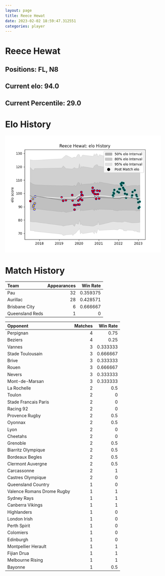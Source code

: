 ```yaml
---  
layout: page  
title: Reece Hewat  
date: 2023-02-02 18:59:47.312551  
categories: player  
---
```

# Reece Hewat

## Positions: FL, N8

## Current elo: 94.0

## Current Percentile: 29.0

# Elo History


![elo history](history_ReeceHewat.png)
# Match History


| Team            |   Appearances |   Win Rate |
|:----------------|--------------:|-----------:|
| Pau             |            32 |   0.359375 |
| Aurillac        |            28 |   0.428571 |
| Brisbane City   |             6 |   0.666667 |
| Queensland Reds |             1 |   0        |

| Opponent                   |   Matches |   Win Rate |
|:---------------------------|----------:|-----------:|
| Perpignan                  |         4 |   0.75     |
| Beziers                    |         4 |   0.25     |
| Vannes                     |         3 |   0.333333 |
| Stade Toulousain           |         3 |   0.666667 |
| Brive                      |         3 |   0.333333 |
| Rouen                      |         3 |   0.666667 |
| Nevers                     |         3 |   0.333333 |
| Mont-de-Marsan             |         3 |   0.333333 |
| La Rochelle                |         2 |   0.5      |
| Toulon                     |         2 |   0        |
| Stade Francais Paris       |         2 |   0        |
| Racing 92                  |         2 |   0        |
| Provence Rugby             |         2 |   0.5      |
| Oyonnax                    |         2 |   0.5      |
| Lyon                       |         2 |   0        |
| Cheetahs                   |         2 |   0        |
| Grenoble                   |         2 |   0.5      |
| Biarritz Olympique         |         2 |   0.5      |
| Bordeaux Begles            |         2 |   0.5      |
| Clermont Auvergne          |         2 |   0.5      |
| Carcassonne                |         2 |   1        |
| Castres Olympique          |         2 |   0        |
| Queensland Country         |         1 |   0        |
| Valence Romans Drome Rugby |         1 |   1        |
| Sydney Rays                |         1 |   1        |
| Canberra Vikings           |         1 |   1        |
| Highlanders                |         1 |   0        |
| London Irish               |         1 |   0        |
| Perth Spirit               |         1 |   0        |
| Colomiers                  |         1 |   0        |
| Edinburgh                  |         1 |   0        |
| Montpellier Herault        |         1 |   1        |
| Fijian Drua                |         1 |   1        |
| Melbourne Rising           |         1 |   1        |
| Bayonne                    |         1 |   0.5      |